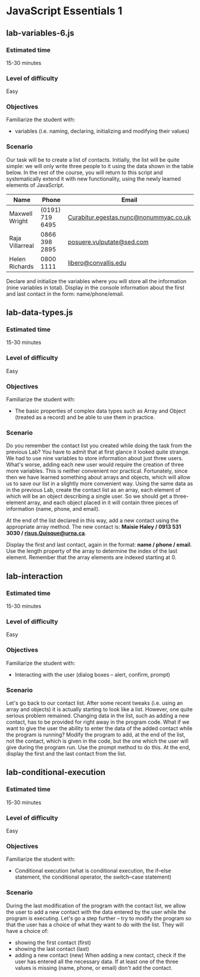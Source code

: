 # JavaScript Essentials 1

## lab-variables-6.js

### Estimated time
15-30 minutes

### Level of difficulty
Easy

### Objectives
Familiarize the student with:
* variables (i.e. naming, declaring, initializing and modifying their values)

### Scenario
Our task will be to create a list of contacts. Initially, the list will be
quite simple: we will only write three people to it using the data shown in
the table below. In the rest of the course, you will return to this script and
systematically extend it with new functionality, using the newly learned
elements of JavaScript.

| Name	| Phone	| Email |
|---|---|---|
| Maxwell Wright | (0191) 719 6495 | Curabitur.egestas.nunc@nonummyac.co.uk |
| Raja Villarreal |	0866 398 2895 |	posuere.vulputate@sed.com |
| Helen Richards | 0800 1111 | libero@convallis.edu |

Declare and initialize the variables where you will store all the information
(nine variables in total). Display in the console information about the first
and last contact in the form: name/phone/email.

## lab-data-types.js

### Estimated time
15-30 minutes

### Level of difficulty
Easy

### Objectives
Familiarize the student with:
* The basic properties of complex data types such as Array and Object (treated 
as a record) and be able to use them in practice.

### Scenario
Do you remember the contact list you created while doing the task from the
previous Lab? You have to admit that at first glance it looked quite strange.
We had to use nine variables to store information about just three users. 
What's worse, adding each new user would require the creation of three more 
variables. This is neither convenient nor practical. Fortunately, since then
we have learned something about arrays and objects, which will allow us to 
save our list in a slightly more convenient way. Using the same data as in 
the previous Lab, create the contact list as an array, each element of which
will be an object describing a single user. So we should get a three-element
array, and each object placed in it will contain three pieces of information
(name, phone, and email).

At the end of the list declared in this way, add a new contact using the
appropriate array method. 
The new contact is: **Maisie Haley / 0913 531 3030 / risus.Quisque@urna.ca**.

Display the first and last contact, again in the 
format: **name / phone / email**. Use the length property of the array to
determine the index of the last element. Remember that the array elements are
indexed starting at 0.

## lab-interaction

### Estimated time
15-30 minutes

### Level of difficulty
Easy

### Objectives
Familiarize the student with:
* Interacting with the user (dialog boxes – alert, confirm, prompt)

### Scenario
Let's go back to our contact list. After some recent tweaks (i.e. using an
array and objects) it is actually starting to look like a list. However, one
quite serious problem remained. Changing data in the list, such as adding a
new contact, has to be provided for right away in the program code. What if we
want to give the user the ability to enter the data of the added contact while
the program is running? Modify the program to add, at the end of the list, 
not the contact, which is given in the code, but the one which the user will 
give during the program run. Use the prompt method to do this. At the end, 
display the first and the last contact from the list.


## lab-conditional-execution

### Estimated time
15-30 minutes

### Level of difficulty
Easy

### Objectives
Familiarize the student with:
* Conditional execution (what is conditional execution, the if–else statement,
  the conditional operator, the switch–case statement)

### Scenario
During the last modification of the program with the contact list, we allow 
the user to add a new contact with the data entered by the user while the 
program is executing. Let's go a step further – try to modify the program so
that the user has a choice of what they want to do with the list. They will 
have a choice of:
* showing the first contact (first)
* showing the last contact (last)
* adding a new contact (new)
When adding a new contact, check if the user has entered all the necessary
data. If at least one of the three values is missing (name, phone, or email) 
don't add the contact.